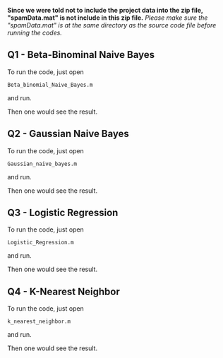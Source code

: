 **Since we were told not to include the project data into the zip file, "spamData.mat" is not include in this zip file.**
*Please make sure the "spamData.mat" is at the same directory as the source code file before running the codes.*

## Q1 - Beta-Binominal Naive Bayes

To run the code, just open 
```
Beta_binomial_Naive_Bayes.m
```
and run.

Then one would see the result.


## Q2 - Gaussian Naive Bayes

To run the code, just open 
```
Gaussian_naive_bayes.m
```
and run.

Then one would see the result.



## Q3 - Logistic Regression

To run the code, just open 
```
Logistic_Regression.m
```
and run.

Then one would see the result.


## Q4 - K-Nearest Neighbor

To run the code, just open 
```
k_nearest_neighbor.m
```
and run.

Then one would see the result.


